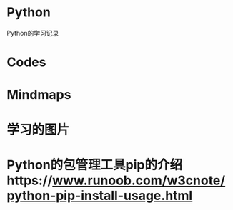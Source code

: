 #  Python
Python的学习记录  
# Codes  
# Mindmaps   
# 学习的图片    
# Python的包管理工具pip的介绍https://www.runoob.com/w3cnote/python-pip-install-usage.html
